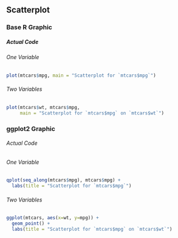 ## Scatterplot
### Base R Graphic
##### Actual Code
###### One Variable
```r
plot(mtcars$mpg, main = "Scatterplot for `mtcars$mpg`")
```
###### Two Variables
```r
plot(mtcars$wt, mtcars$mpg,
     main = "Scatterplot for `mtcars$mpg` on `mtcars$wt`")
```
### ggplot2 Graphic
###### Actual Code
###### One Variable
```r
qplot(seq_along(mtcars$mpg), mtcars$mpg) +
  labs(title = "Scatterplot for `mtcars$mpg`")
```
###### Two Variables
```r
ggplot(mtcars, aes(x=wt, y=mpg)) +
  geom_point() +
  labs(title = "Scatterplot for `mtcars$mpg` on `mtcars$wt`")
```
